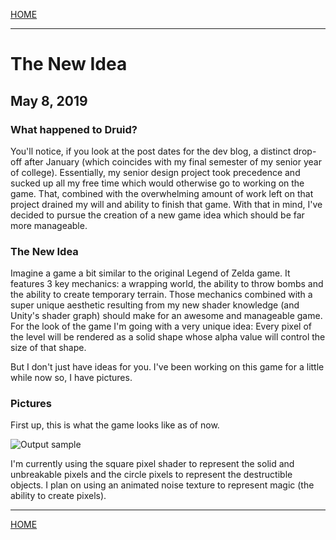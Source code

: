
[HOME](https://avijr.com)

---

# The New Idea
## May 8, 2019

### What happened to Druid?

You'll notice, if you look at the post dates for the dev blog, a distinct drop-off after January (which coincides with my final semester of my senior year of college). Essentially, my senior design project took precedence and sucked up all my free time which would otherwise go to working on the game. That, combined with the overwhelming amount of work left on that project drained my will and ability to finish that game. With that in mind, I've decided to pursue the creation of a new game idea which should be far more manageable.

### The New Idea

Imagine a game a bit similar to the original Legend of Zelda game. It features 3 key mechanics: a wrapping world, the ability to throw bombs and the ability to create temporary terrain. Those mechanics combined with a super unique aesthetic resulting from my new shader knowledge (and Unity's shader graph) should make for an awesome and manageable game. For the look of the game I'm going with a very unique idea: Every pixel of the level will be rendered as a solid shape whose alpha value will control the size of that shape.

But I don't just have ideas for you. I've been working on this game for a little while now so, I have pictures.

### Pictures

First up, this is what the game looks like as of now.

![Output sample](https://github.com/Polaros/AVI/raw/master/gifs/SapphireMovement.gif)

I'm currently using the square pixel shader to represent the solid and unbreakable pixels and the circle pixels to represent the destructible objects. I plan on using an animated noise texture to represent magic (the ability to create pixels).

---

[HOME](https://avijr.com)

